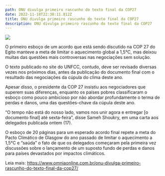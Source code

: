 ```yaml
---
path: ONU divulga primeiro rascunho do texto final da COP27
date: 2022-11-18T22:38:11.812Z
title: ONU divulga primeiro rascunho do texto final da COP27
description: ONU divulga primeiro rascunho do texto final da COP27
---
```

<!--StartFragment-->

![](https://www.omniaonline.com.br/wp-content/uploads/2022/11/Site-LinkedIn-Facebook-44.png)

O primeiro esboço de um acordo que está sendo discutido na COP 27 do Egito manteve a meta de limitar o aquecimento global a 1,5°C, mas deixou muitas das questões mais controversas nas negociações sem solução.

O texto publicado no site do UNFCC, contudo, deve ser revisado diversas vezes nos próximos dias, antes da publicação do documento final com o resultado das negociações da cúpula do clima deste ano.

Apesar disso, o presidente da COP 27 insistiu aos negociadores que superem suas diferenças, enquanto os países pobres classificaram o esboço como pouco ambicioso por não abordar profundamente o terma de perdas e danos, uma das questões-chave da cúpula deste ano.

“O tempo não está do nosso lado, vamos nos unir agora e entregar \[o documento final] até sexta-feira”, disse Sameh Shoukry, em uma carta aos delegados publicada ontem (17).

O esboço de 20 páginas para um esperado acordo final repete a meta do Pacto Climático de Glasgow do ano passado de limitar o aquecimento a 1,5°C e “saúda” o fato de que os delegados começaram pela primeira vez discussões sobre o lançamento de um suposto fundo de perdas e danos para países devastados por impactos climáticos.

Leia mais: https://www.omniaonline.com.br/onu-divulga-primeiro-rascunho-do-texto-final-da-cop27/

<!--EndFragment-->